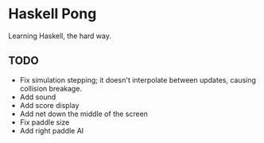 # Haskell Pong

Learning Haskell, the hard way.

## TODO

* Fix simulation stepping; it doesn't interpolate between updates, causing collision breakage.
* Add sound
* Add score display
* Add net down the middle of the screen
* Fix paddle size
* Add right paddle AI

